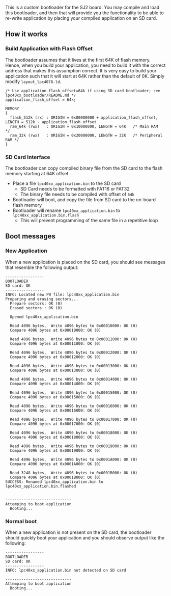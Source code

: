 This is a custom bootloader for the SJ2 board. You may compile and load this bootloader, and then that will provide you the functionality to be able to re-write application by placing your compiled application on an SD card.

## How it works

### Build Application with Flash Offset

The bootloader assumes that it lives at the first 64K of flash memory. Hence, when you build your application, you need to build it with the correct address that makes this assumption correct. It is very easy to build your application such that it will start at 64K rather than the default of 0K. Simply modify `layout_lpc4078.ld`.

```
/* Use application_flash_offset=64k if using SD card bootloader; see lpc40xx_bootloader/README.md */
application_flash_offset = 64k;

MEMORY
{
  flash_512k (rx) : ORIGIN = 0x00000000 + application_flash_offset, LENGTH = 512k - application_flash_offset
  ram_64k (rwx)   : ORIGIN = 0x10000000, LENGTH = 64K   /* Main RAM       */
  ram_32k (rwx)   : ORIGIN = 0x20000000, LENGTH = 32K   /* Peripheral RAM */
}
```

### SD Card Interface

The bootloader can copy compiled binary file from the SD card to the flash memory starting at 64K offset.

* Place a file `lpc40xx_application.bin` to the SD card
  * SD Card needs to be formatted with FAT16 or FAT32
  * The binary file needs to be compiled with offset of `64k`
* Bootloader will boot, and copy the file from SD card to the on-board flash memory
* Bootloader will rename `lpc40xx_application.bin` to `lpc40xx_application.bin.flash`
  * This will prevent programming of the same file in a repetitive loop

## Boot messages

### New Application

When a new application is placed on the SD card, you should see messages that resemble the following output:
```
-----------------
BOOTLOADER
SD card: OK
-----------------
INFO: Located new FW file: lpc40xx_application.bin
Preparing and erasing sectors...
  Prepare sectors: OK (0)
  Erased sectors : OK (0)

  Opened lpc40xx_application.bin

  Read 4096 bytes,  Write 4096 bytes to 0x00010000: OK (0)
  Compare 4096 bytes at 0x00010000: OK (0)

  Read 4096 bytes,  Write 4096 bytes to 0x00011000: OK (0)
  Compare 4096 bytes at 0x00011000: OK (0)

  Read 4096 bytes,  Write 4096 bytes to 0x00012000: OK (0)
  Compare 4096 bytes at 0x00012000: OK (0)

  Read 4096 bytes,  Write 4096 bytes to 0x00013000: OK (0)
  Compare 4096 bytes at 0x00013000: OK (0)

  Read 4096 bytes,  Write 4096 bytes to 0x00014000: OK (0)
  Compare 4096 bytes at 0x00014000: OK (0)

  Read 4096 bytes,  Write 4096 bytes to 0x00015000: OK (0)
  Compare 4096 bytes at 0x00015000: OK (0)

  Read 4096 bytes,  Write 4096 bytes to 0x00016000: OK (0)
  Compare 4096 bytes at 0x00016000: OK (0)

  Read 4096 bytes,  Write 4096 bytes to 0x00017000: OK (0)
  Compare 4096 bytes at 0x00017000: OK (0)

  Read 4096 bytes,  Write 4096 bytes to 0x00018000: OK (0)
  Compare 4096 bytes at 0x00018000: OK (0)

  Read 4096 bytes,  Write 4096 bytes to 0x00019000: OK (0)
  Compare 4096 bytes at 0x00019000: OK (0)

  Read 4096 bytes,  Write 4096 bytes to 0x0001A000: OK (0)
  Compare 4096 bytes at 0x0001A000: OK (0)

  Read 3248 bytes,  Write 4096 bytes to 0x0001B000: OK (0)
  Compare 4096 bytes at 0x0001B000: OK (0)
SUCCESS: Renamed lpc40xx_application.bin to lpc40xx_application.bin.flashed


-----------------------------
Attemping to boot application
  Booting...
```

### Normal boot

When a new application is not present on the SD card, the bootloader should quickly boot your application and you should observe output like the following:

```
-----------------
BOOTLOADER
SD card: OK
-----------------
INFO: lpc40xx_application.bin not detected on SD card

-----------------------------
Attemping to boot application
  Booting...
```
